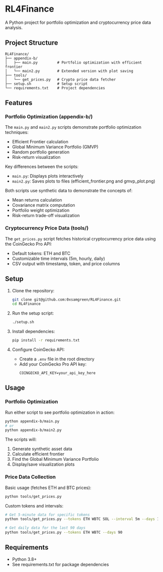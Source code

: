 # RL4Finance

A Python project for portfolio optimization and cryptocurrency price data analysis.

## Project Structure

```
RL4Finance/
├── appendix-b/
│   ├── main.py         # Portfolio optimization with efficient frontier
│   └── main2.py        # Extended version with plot saving
├── tools/
│   └── get_prices.py   # Crypto price data fetcher
├── setup.sh            # Setup script
└── requirements.txt    # Project dependencies
```

## Features

### Portfolio Optimization (appendix-b/)

The `main.py` and `main2.py` scripts demonstrate portfolio optimization techniques:
- Efficient Frontier calculation
- Global Minimum Variance Portfolio (GMVP)
- Random portfolio generation
- Risk-return visualization

Key differences between the scripts:
- `main.py`: Displays plots interactively
- `main2.py`: Saves plots to files (efficient_frontier.png and gmvp_plot.png)

Both scripts use synthetic data to demonstrate the concepts of:
- Mean returns calculation
- Covariance matrix computation
- Portfolio weight optimization
- Risk-return trade-off visualization

### Cryptocurrency Price Data (tools/)

The `get_prices.py` script fetches historical cryptocurrency price data using the CoinGecko Pro API:
- Default tokens: ETH and BTC
- Customizable time intervals (5m, hourly, daily)
- CSV output with timestamp, token, and price columns

## Setup

1. Clone the repository:
   ```bash
   git clone git@github.com:0xsamgreen/RL4Finance.git
   cd RL4Finance
   ```

2. Run the setup script:
   ```bash
   ./setup.sh
   ```

3. Install dependencies:
   ```bash
   pip install -r requirements.txt
   ```

4. Configure CoinGecko API:
   - Create a `.env` file in the root directory
   - Add your CoinGecko Pro API key:
     ```
     COINGECKO_API_KEY=your_api_key_here
     ```

## Usage

### Portfolio Optimization

Run either script to see portfolio optimization in action:
```bash
python appendix-b/main.py
# or
python appendix-b/main2.py
```

The scripts will:
1. Generate synthetic asset data
2. Calculate efficient frontier
3. Find the Global Minimum Variance Portfolio
4. Display/save visualization plots

### Price Data Collection

Basic usage (fetches ETH and BTC prices):
```bash
python tools/get_prices.py
```

Custom tokens and intervals:
```bash
# Get 5-minute data for specific tokens
python tools/get_prices.py --tokens ETH WBTC SOL --interval 5m --days 1

# Get daily data for the last 90 days
python tools/get_prices.py --tokens ETH WBTC --days 90
```

## Requirements

- Python 3.8+
- See requirements.txt for package dependencies
